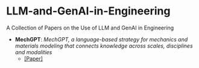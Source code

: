 # LLM-and-GenAI-in-Engineering
A Collection of Papers on the Use of LLM and GenAI in Engineering

-  **MechGPT**: *MechGPT, a language-based strategy for mechanics and materials modeling that connects knowledge across scales, disciplines and modalities*
    - [[Paper]](https://asmedigitalcollection.asme.org/appliedmechanicsreviews/article-abstract/76/2/021001/1169582/MechGPT-a-Language-Based-Strategy-for-Mechanics)

